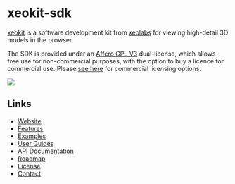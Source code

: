 # xeokit-sdk

[xeokit](http://xeokit.io) is a software development kit from [xeolabs](http://xeolabs.com) for viewing high-detail 3D models in the browser. 

The SDK is provided under an [Affero GPL V3](https://github.com/xeokit/xeokit-sdk/blob/master/LICENSE.txt) dual-license, which allows free
use for non-commercial purposes, with the option to buy a licence for commercial use. Please [see here](https://xeokit.github.io/xeokit-licensing/) for commercial licensing options.

![](http://xeokit.io/img/splash-slim.png)

## Links 

* [Website](https://xeokit.io/)
* [Features](https://github.com/xeokit/xeokit-sdk/wiki/Features)
* [Examples](http://xeokit.github.io/xeokit-sdk/examples/)
* [User Guides](https://github.com/xeokit/xeokit-sdk/wiki)
* [API Documentation](https://xeokit.github.io/xeokit-sdk/docs/)
* [Roadmap](https://github.com/xeokit/xeokit-sdk/wiki/Roadmap)
* [License](https://github.com/xeokit/xeokit-sdk/wiki/License)
* [Contact](http://xeolabs.com/contact/)

